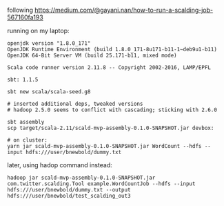 
following https://medium.com/@gayani.nan/how-to-run-a-scalding-job-567160fa193


running on my laptop:

    openjdk version "1.8.0_171"
    OpenJDK Runtime Environment (build 1.8.0_171-8u171-b11-1~deb9u1-b11)
    OpenJDK 64-Bit Server VM (build 25.171-b11, mixed mode)

    Scala code runner version 2.11.8 -- Copyright 2002-2016, LAMP/EPFL

    sbt: 1.1.5

    sbt new scala/scala-seed.g8

    # inserted additional deps, tweaked versions
    # hadoop 2.5.0 seems to conflict with cascading; sticking with 2.6.0

    sbt assembly
    scp target/scala-2.11/scald-mvp-assembly-0.1.0-SNAPSHOT.jar devbox:

    # on cluster:
    yarn jar scald-mvp-assembly-0.1.0-SNAPSHOT.jar WordCount --hdfs --input hdfs:///user/bnewbold/dummy.txt

later, using hadop command instead:

    hadoop jar scald-mvp-assembly-0.1.0-SNAPSHOT.jar com.twitter.scalding.Tool example.WordCountJob --hdfs --input hdfs:///user/bnewbold/dummy.txt --output hdfs:///user/bnewbold/test_scalding_out3
